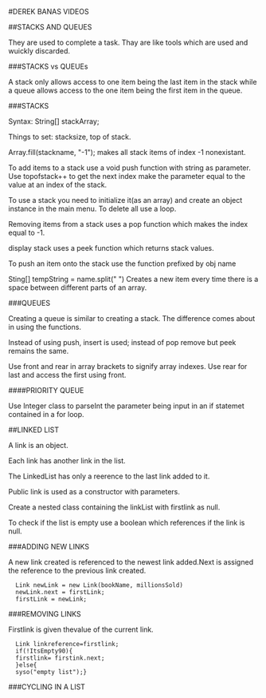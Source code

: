 #DEREK BANAS VIDEOS

##STACKS AND QUEUES

They are used to complete a task. Thay are like tools which are used and wuickly discarded.

###STACKS vs QUEUEs

A stack only allows access to one item being the last item in the stack while a queue allows access to the
one item being the first item in the queue.

###STACKS

Syntax: String[] stackArray;

Things to set: stacksize, top of stack.

Array.fill(stackname, "-1"); makes all stack items of index -1 nonexistant.

To add items to a stack use a void push function with string as parameter. Use topofstack++ to get the next index 
make the parameter equal to the value at an index of the stack.

To use a stack you need to initialize it(as an array) and create an object instance in the main menu.
To delete all use a loop.

Removing items from a stack uses a pop function which makes the index equal to -1.

display stack uses a peek function which returns stack values.

To push an item onto the stack use the function prefixed by obj name

Sting[] tempString = name.split(" ") Creates a new item every time there is a space between different parts of an array.

###QUEUES

Creating a queue is similar to creating a stack. The difference comes about in using the functions.

Instead of using push, insert is used; instead of pop remove  but peek remains the same.

Use front and rear in array brackets to signify array indexes. Use rear for last and access the first using front.

####PRIORITY QUEUE

Use Integer class to parseInt the parameter being input in an if statemet contained in a for loop.

##LINKED LIST

A link is an object.

Each link has another link in the list.

The LinkedList has only a reerence to the last link added to it.

Public link is used as a constructor  with parameters.

Create a nested class containing the linkList with firstlink as null.

To check if the list is empty use a boolean which references if the link is null.

###ADDING NEW LINKS

A new link created is referenced to the newest link added.Next is assigned the reference to the previous link created.

      Link newLink = new Link(bookName, millionsSold)
      newLink.next = firstLink;
      firstLink = newLink;
      
###REMOVING LINKS

Firstlink is given thevalue of the current link.

      Link linkreference=firstlink;
      if(!ItsEmpty90){
      firstlink= firstink.next;
      }else{
      syso("empty list");}
      
###CYCLING IN A LIST


      
